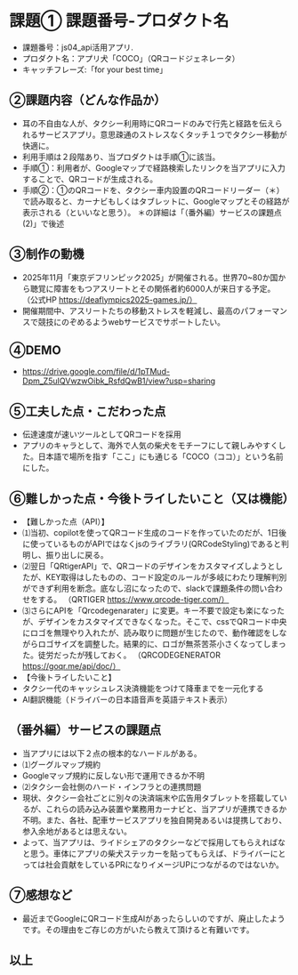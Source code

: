 # 課題① 課題番号-プロダクト名
- 課題番号：js04_api活用アプリ.
- プロダクト名：アプリ犬「COCO」（QRコードジェネレータ）
- キャッチフレーズ:「for your best time」

## ②課題内容（どんな作品か）
- 耳の不自由な人が、タクシー利用時にQRコードのみで行先と経路を伝えられるサービスアプリ。意思疎通のストレスなくタッチ１つでタクシー移動が快適に。
- 利用手順は２段階あり、当プロダクトは手順①に該当。
- 手順①：利用者が、Googleマップで経路検索したリンクを当アプリに入力することで、QRコードが生成される。
- 手順②：①のQRコードを、タクシー車内設置のQRコードリーダー（＊）で読み取ると、カーナビもしくはタブレットに、Googleマップとその経路が表示される（といいなと思う）。
＊の詳細は「（番外編）サービスの課題点(2)」で後述

## ③制作の動機
- 2025年11月「東京デフリンピック2025」が開催される。世界70~80か国から聴覚に障害をもつアスリートとその関係者約6000人が来日する予定。
（公式HP https://deaflympics2025-games.jp/）
- 開催期間中、アスリートたちの移動ストレスを軽減し、最高のパフォーマンスで競技にのぞめるようwebサービスでサポートしたい。

## ④DEMO
- https://drive.google.com/file/d/1pTMud-Dpm_Z5uIQVwzwOibk_RsfdQwB1/view?usp=sharing

## ⑤工夫した点・こだわった点
- 伝達速度が速いツールとしてQRコードを採用
- アプリのキャラとして、海外で人気の柴犬をモチーフにして親しみやすくした。日本語で場所を指す「ここ」にも通じる「COCO（ココ）」という名前にした。

## ⑥難しかった点・今後トライしたいこと（又は機能）
- 【難しかった点（API）】
- ⑴当初、copilotを使ってQRコード生成のコードを作っていたのだが、1日後に使っているものがAPIではなくjsのライブラリ(QRCodeStyling)であると判明し、振り出しに戻る。
- ⑵翌日「QRtigerAPI」で、QRコードのデザインをカスタマイズしようとしたが、KEY取得はしたものの、コード設定のルールが多岐にわたり理解判別ができず利用を断念。底なし沼になったので、slackで課題条件の問い合わせをする。
（QRTIGER https://www.qrcode-tiger.com/）
- ⑶さらにAPIを「Qrcodegenarater」に変更。キー不要で設定も楽になったが、デザインをカスタマイズできなくなった。そこで、cssでQRコード中央にロゴを無理やり入れたが、読み取りに問題が生じたので、動作確認をしながらロゴサイズを調整した。結果的に、ロゴが無茶苦茶小さくなってしまった。徒労だったが残しておく。
（QRCODEGENERATOR https://goqr.me/api/doc/）
- 【今後トライしたいこと】
- タクシー代のキャッシュレス決済機能をつけて降車までを一元化する
- AI翻訳機能（ドライバーの日本語音声を英語テキスト表示）

## （番外編）サービスの課題点
- 当アプリには以下２点の根本的なハードルがある。
- ⑴グーグルマップ規約
- Googleマップ規約に反しない形で運用できるか不明
- ⑵タクシー会社側のハード・インフラとの連携問題
- 現状、タクシー会社ごとに別々の決済端末や広告用タブレットを搭載しているが、これらの読み込み装置や業務用カーナビと、当アプリが連携できるか不明。また、各社、配車サービスアプリを独自開発あるいは提携しており、参入余地があるとは思えない。
- よって、当アプリは、ライドシェアのタクシーなどで採用してもらえればなと思う。車体にアプリの柴犬ステッカーを貼ってもらえば、ドライバーにとっては社会貢献をしているPRになりイメージUPにつながるのではないか。

## ⑦感想など
- 最近までGoogleにQRコード生成AIがあったらしいのですが、廃止したようです。その理由をご存じの方がいたら教えて頂けると有難いです。
## 以上